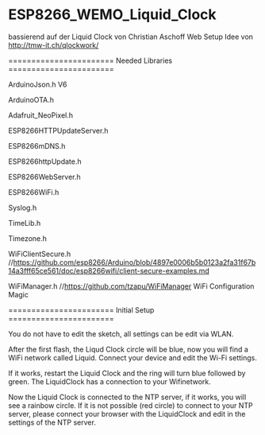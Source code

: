 # ESP8266_WEMO_Liquid_Clock

bassierend auf der Liquid Clock von Christian Aschoff
Web Setup Idee von http://tmw-it.ch/qlockwork/

======================= Needed Libraries =======================


ArduinoJson.h V6

ArduinoOTA.h

Adafruit_NeoPixel.h

ESP8266HTTPUpdateServer.h

ESP8266mDNS.h

ESP8266httpUpdate.h    

ESP8266WebServer.h

ESP8266WiFi.h   

Syslog.h

TimeLib.h

Timezone.h

WiFiClientSecure.h //https://github.com/esp8266/Arduino/blob/4897e0006b5b0123a2fa31f67b14a3fff65ce561/doc/esp8266wifi/client-secure-examples.md

WiFiManager.h          //https://github.com/tzapu/WiFiManager WiFi Configuration Magic

======================= Initial Setup =======================

You do not have to edit the sketch, all settings can be edit via WLAN.

After the first flash, the Liqud Clock circle will be blue, now you will find a WiFi network called Liquid. Connect your device and edit the Wi-Fi settings.

If it works, restart the Liquid Clock and the ring will turn blue followed by green. The LiquidClock has a connection to your Wifinetwork.

Now the Liquid Clock is connected to the NTP server, if it works, you will see a rainbow circle. If it is not possible (red circle) to connect to your NTP server, please connect your browser with the LiquidClock and edit in the settings of the NTP server.


